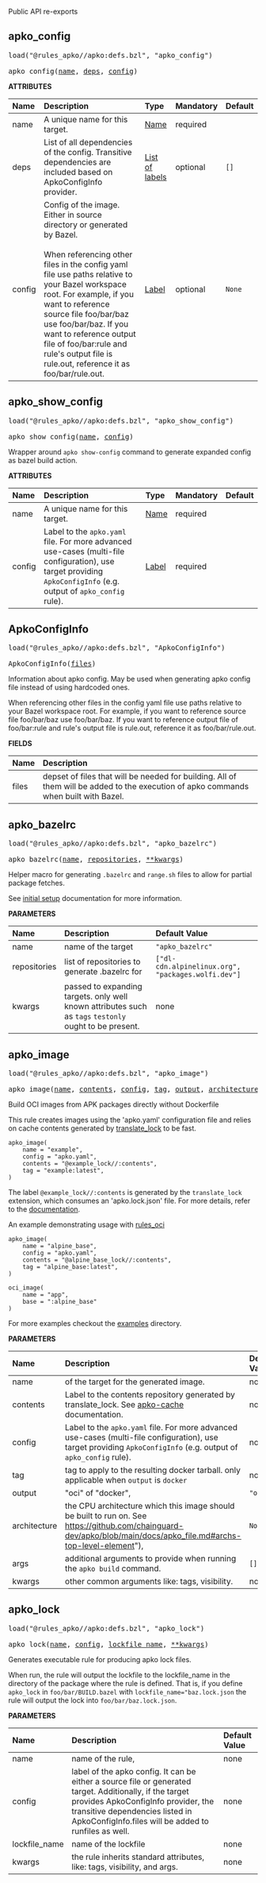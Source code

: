 <!-- Generated with Stardoc: http://skydoc.bazel.build -->

Public API re-exports

<a id="apko_config"></a>

## apko_config

<pre>
load("@rules_apko//apko:defs.bzl", "apko_config")

apko_config(<a href="#apko_config-name">name</a>, <a href="#apko_config-deps">deps</a>, <a href="#apko_config-config">config</a>)
</pre>



**ATTRIBUTES**


| Name  | Description | Type | Mandatory | Default |
| :------------- | :------------- | :------------- | :------------- | :------------- |
| <a id="apko_config-name"></a>name |  A unique name for this target.   | <a href="https://bazel.build/concepts/labels#target-names">Name</a> | required |  |
| <a id="apko_config-deps"></a>deps |  List of all dependencies of the config. Transitive dependencies are included based on ApkoConfigInfo provider.   | <a href="https://bazel.build/concepts/labels">List of labels</a> | optional |  `[]`  |
| <a id="apko_config-config"></a>config |  Config of the image. Either in source directory or generated by Bazel.<br><br>When referencing other files in the config yaml file use paths relative to your Bazel workspace root.    For example, if you want to reference source file foo/bar/baz use foo/bar/baz. If you want to reference output file of foo/bar:rule and rule's    output file is rule.out, reference it as foo/bar/rule.out.   | <a href="https://bazel.build/concepts/labels">Label</a> | optional |  `None`  |


<a id="apko_show_config"></a>

## apko_show_config

<pre>
load("@rules_apko//apko:defs.bzl", "apko_show_config")

apko_show_config(<a href="#apko_show_config-name">name</a>, <a href="#apko_show_config-config">config</a>)
</pre>

Wrapper around `apko show-config` command to generate expanded config as bazel build action.

**ATTRIBUTES**


| Name  | Description | Type | Mandatory | Default |
| :------------- | :------------- | :------------- | :------------- | :------------- |
| <a id="apko_show_config-name"></a>name |  A unique name for this target.   | <a href="https://bazel.build/concepts/labels#target-names">Name</a> | required |  |
| <a id="apko_show_config-config"></a>config |  Label to the `apko.yaml` file. For more advanced use-cases (multi-file configuration), use target providing `ApkoConfigInfo` (e.g. output of `apko_config` rule).   | <a href="https://bazel.build/concepts/labels">Label</a> | required |  |


<a id="ApkoConfigInfo"></a>

## ApkoConfigInfo

<pre>
load("@rules_apko//apko:defs.bzl", "ApkoConfigInfo")

ApkoConfigInfo(<a href="#ApkoConfigInfo-files">files</a>)
</pre>

Information about apko config. May be used when generating apko config file instead of using hardcoded ones.

When referencing other files in the config yaml file use paths relative to your Bazel workspace root.
   For example, if you want to reference source file foo/bar/baz use foo/bar/baz. If you want to reference output file of foo/bar:rule and rule's
   output file is rule.out, reference it as foo/bar/rule.out.

**FIELDS**

| Name  | Description |
| :------------- | :------------- |
| <a id="ApkoConfigInfo-files"></a>files |  depset of files that will be needed for building. All of them will be added to the execution of apko commands when built with Bazel.    |


<a id="apko_bazelrc"></a>

## apko_bazelrc

<pre>
load("@rules_apko//apko:defs.bzl", "apko_bazelrc")

apko_bazelrc(<a href="#apko_bazelrc-name">name</a>, <a href="#apko_bazelrc-repositories">repositories</a>, <a href="#apko_bazelrc-kwargs">**kwargs</a>)
</pre>

Helper macro for generating `.bazelrc` and `range.sh` files to allow for partial package fetches.

See [initial setup](./initial-setup.md) documentation for more information.


**PARAMETERS**


| Name  | Description | Default Value |
| :------------- | :------------- | :------------- |
| <a id="apko_bazelrc-name"></a>name |  name of the target   |  `"apko_bazelrc"` |
| <a id="apko_bazelrc-repositories"></a>repositories |  list of repositories to generate .bazelrc for   |  `["dl-cdn.alpinelinux.org", "packages.wolfi.dev"]` |
| <a id="apko_bazelrc-kwargs"></a>kwargs |  passed to expanding targets. only well known attributes such as `tags` `testonly` ought to be present.   |  none |


<a id="apko_image"></a>

## apko_image

<pre>
load("@rules_apko//apko:defs.bzl", "apko_image")

apko_image(<a href="#apko_image-name">name</a>, <a href="#apko_image-contents">contents</a>, <a href="#apko_image-config">config</a>, <a href="#apko_image-tag">tag</a>, <a href="#apko_image-output">output</a>, <a href="#apko_image-architecture">architecture</a>, <a href="#apko_image-args">args</a>, <a href="#apko_image-kwargs">**kwargs</a>)
</pre>

Build OCI images from APK packages directly without Dockerfile

This rule creates images using the 'apko.yaml' configuration file and relies on cache contents generated by [translate_lock](./translate_lock.md) to be fast.

```starlark
apko_image(
    name = "example",
    config = "apko.yaml",
    contents = "@example_lock//:contents",
    tag = "example:latest",
)
```

The label `@example_lock//:contents` is generated by the `translate_lock` extension, which consumes an 'apko.lock.json' file.
For more details, refer to the [documentation](./docs/apko-cache.md).

An example demonstrating usage with [rules_oci](https://github.com/bazel-contrib/rules_oci)

```starlark
apko_image(
    name = "alpine_base",
    config = "apko.yaml",
    contents = "@alpine_base_lock//:contents",
    tag = "alpine_base:latest",
)

oci_image(
    name = "app",
    base = ":alpine_base"
)
```

For more examples checkout the [examples](/examples) directory.


**PARAMETERS**


| Name  | Description | Default Value |
| :------------- | :------------- | :------------- |
| <a id="apko_image-name"></a>name |  of the target for the generated image.   |  none |
| <a id="apko_image-contents"></a>contents |  Label to the contents repository generated by translate_lock. See [apko-cache](./apko-cache.md) documentation.   |  none |
| <a id="apko_image-config"></a>config |  Label to the `apko.yaml` file.  For more advanced use-cases (multi-file configuration), use target providing `ApkoConfigInfo` (e.g. output of `apko_config` rule).   |  none |
| <a id="apko_image-tag"></a>tag |  tag to apply to the resulting docker tarball. only applicable when `output` is `docker`   |  none |
| <a id="apko_image-output"></a>output |  "oci" of  "docker",   |  `"oci"` |
| <a id="apko_image-architecture"></a>architecture |  the CPU architecture which this image should be built to run on. See https://github.com/chainguard-dev/apko/blob/main/docs/apko_file.md#archs-top-level-element"),   |  `None` |
| <a id="apko_image-args"></a>args |  additional arguments to provide when running the `apko build` command.   |  `[]` |
| <a id="apko_image-kwargs"></a>kwargs |  other common arguments like: tags, visibility.   |  none |


<a id="apko_lock"></a>

## apko_lock

<pre>
load("@rules_apko//apko:defs.bzl", "apko_lock")

apko_lock(<a href="#apko_lock-name">name</a>, <a href="#apko_lock-config">config</a>, <a href="#apko_lock-lockfile_name">lockfile_name</a>, <a href="#apko_lock-kwargs">**kwargs</a>)
</pre>

Generates executable rule for producing apko lock files.

When run, the rule will output the lockfile to the lockfile_name in the directory of the package where the rule is defined.
That is, if you define `apko_lock` in `foo/bar/BUILD.bazel` with `lockfile_name="baz.lock.json` the rule will output the lock into
`foo/bar/baz.lock.json`.


**PARAMETERS**


| Name  | Description | Default Value |
| :------------- | :------------- | :------------- |
| <a id="apko_lock-name"></a>name |  name of the rule,   |  none |
| <a id="apko_lock-config"></a>config |  label of the apko config. It can be either a source file or generated target. Additionally, if the target provides ApkoConfigInfo provider, the transitive dependencies listed in ApkoConfigInfo.files will be added to runfiles as well.   |  none |
| <a id="apko_lock-lockfile_name"></a>lockfile_name |  name of the lockfile   |  none |
| <a id="apko_lock-kwargs"></a>kwargs |  the rule inherits standard attributes, like: tags, visibility, and args.   |  none |


